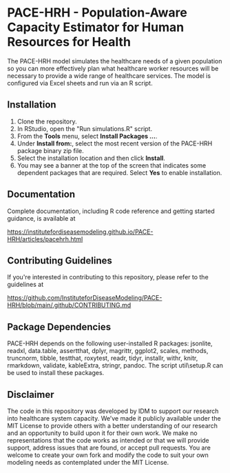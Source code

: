 # PACE-HRH - Population-Aware Capacity Estimator for Human Resources for Health

The PACE-HRH model simulates the healthcare needs of a given population so you
can more effectively plan what healthcare worker resources will be necessary
to provide a wide range of healthcare services. The model is configured via Excel
sheets and run via an R script. 

## Installation

1.  Clone the repository.
2.  In RStudio, open the "Run simulations.R" script. 
3.  From the **Tools** menu, select **Install Packages ...**.
4.  Under **Install from:**, select the most recent version of the PACE-HRH package binary zip file.
5.  Select the installation location and then click **Install**. 
6.  You may see a banner at the top of the screen that indicates some dependent packages that are 
    required. Select **Yes** to enable installation.

## Documentation

Complete documentation, including R code reference and getting started guidance, is available at

https://institutefordiseasemodeling.github.io/PACE-HRH/articles/pacehrh.html

## Contributing Guidelines

If you're interested in contributing to this repository, please refer to the guidelines at 

https://github.com/InstituteforDiseaseModeling/PACE-HRH/blob/main/.github/CONTRIBUTING.md

## Package Dependencies

PACE-HRH depends on the following user-installed R packages: jsonlite, readxl, data.table, assertthat, dplyr, magrittr, ggplot2, scales, methods, truncnorm, tibble, testthat, roxytest, readr, tidyr, installr, withr, knitr, rmarkdown, validate, kableExtra, stringr, pandoc. The script util\setup.R can be used to install these packages.

## Disclaimer
The code in this repository was developed by IDM to support our research into healthcare system capacity. We’ve made it publicly available under the MIT License to provide others with a better understanding of our research and an opportunity to build upon it for their own work. We make no representations that the code works as intended or that we will provide support, address issues that are found, or accept pull requests. You are welcome to create your own fork and modify the code to suit your own modeling needs as contemplated under the MIT License.

